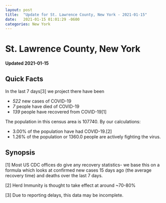 ```yaml
---
layout: post
title:  "Update for St. Lawrence County, New York - 2021-01-15"
date:   2021-01-15 01:01:29 -0600
categories: New York
---
```


# St. Lawrence County, New York
#### Updated 2021-01-15

## Quick Facts

In the last 7 days[3] we project there have been
- *522* new cases of COVID-19
- *7* people have died of COVID-19
- *139* people have recovered from COVID-19[1]

The population in this census area is 107740. By our calculations:
- 3.00% of the population have had COVID-19.[2]
- 1.26% of the population or 1360.0 people are actively fighting the virus.

## Synopsis




[1] Most US CDC offices do give any recovery statistics- we base this on a formula which looks at confirmed new cases
15 days ago (the average recovery time) and deaths over the last 7 days.

[2] Herd Immunity is thought to take effect at around ~70-80%

[3] Due to reporting delays, this data may be incomplete.
 
    